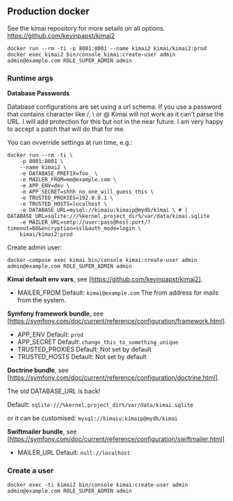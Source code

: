 ## Production docker

See the kimai repository for more setails on all options. https://github.com/kevinpapst/kimai2

    docker run --rm -ti -p 8001:8001 --name kimai2 kimai/kimai2:prod
    docker exec kimai2 bin/console kimai:create-user admin admin@example.com ROLE_SUPER_ADMIN admin


### Runtime args

**Database Passwords**

Database configurations are set using a url schema.  If you use a password that contains character like /, \ or @ Kimai will not work as it can't parse the URL.  I will add protection for this but not in the near future.  I am very happy to accept a patch that will do that for me.

You can ovverride settings at run time, e.g.:

    docker run --rm -ti \
        -p 8001:8001 \
        --name kimai2 \
        -e DATABASE_PREFIX=foo_ \
        -e MAILER_FROM=me@example.com \
        -e APP_ENV=dev \
        -e APP_SECRET=shhh_no_one_will_guess_this \
        -e TRUSTED_PROXIES=192.0.0.1 \
        -e TRUSTED_HOSTS=localhost \
        -e DATABASE_URL=mysql://kimaiu:kimaip@mydb/kimai \ # | DATABASE_URL=sqlite:///%kernel.project_dir%/var/data/kimai.sqlite
        -e MAILER_URL=smtp://user:pass@host:port/?timeout=60&encryption=ssl&auth_mode=login \
        kimai/kimai2:prod

Create admin user:

    docker-compose exec kimai bin/console kimai:create-user admin admin@example.com ROLE_SUPER_ADMIN admin

**Kimai default env vars**, see [https://github.com/kevinpapst/kimai2].
 * MAILER_FROM
   Default: ```kimai@example.com```
   The from address for mails from the system.

**Symfony framework bundle**, see [https://symfony.com/doc/current/reference/configuration/framework.html].
 * APP_ENV
   Default: ```prod```
 * APP_SECRET
   Default: ```change_this_to_something_unique```
 * TRUSTED_PROXIES
   Default: Not set by default
 * TRUSTED_HOSTS
   Default: Not set by default

**Doctrine bundle**, see [https://symfony.com/doc/current/reference/configuration/doctrine.html].

The old DATABASE_URL is back!

Default: ```sqlite:///%kernel.project_dir%/var/data/kimai.sqlite```

or it can be customised: ```mysql://kimaiu:kimaip@mydb/kimai```

**Swiftmailer bundle**, see [https://symfony.com/doc/current/reference/configuration/swiftmailer.html]
 * MAILER_URL
   Default: ```null://localhost```

### Create a user

    docker exec -ti kimai2 bin/console kimai:create-user admin admin@example.com ROLE_SUPER_ADMIN admin
